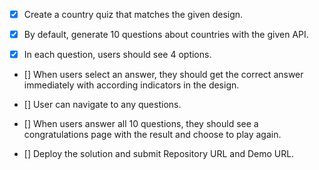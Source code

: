 - [x] Create a country quiz that matches the given design.

- [x] By default, generate 10 questions about countries with the given API.

- [x] In each question, users should see 4 options.

- [] When users select an answer, they should get the correct answer immediately with according indicators in the design.

- [] User can navigate to any questions.

- [] When users answer all 10 questions, they should see a congratulations page with the result and choose to play again.

- [] Deploy the solution and submit Repository URL and Demo URL.
